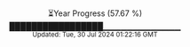 <p align="center">
⏳Year Progress (57.67 %) <br>
█████████████████▁▁▁▁▁▁▁▁▁▁▁▁▁ <br>
<sub>Updated: Tue, 30 Jul 2024 01:22:16 GMT</sub>
</p>

